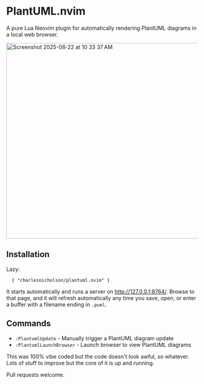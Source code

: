 # PlantUML.nvim
A pure Lua Neovim plugin for automatically rendering PlantUML diagrams in a local web browser.

<img width="646" height="515" alt="Screenshot 2025-08-22 at 10 33 37 AM" src="https://github.com/user-attachments/assets/25205bb6-267a-485d-8558-a53a7f5d7a39" />

## Installation

Lazy:
```
  { "charlesnicholson/plantuml.nvim" }
```

It starts automatically and runs a server on http://127.0.0.1:8764/. Browse to that page, and it will refresh automatically any time you save, open, or enter a buffer with a filename ending in `.puml`.

## Commands

- `:PlantumlUpdate` - Manually trigger a PlantUML diagram update
- `:PlantumlLaunchBrowser` - Launch browser to view PlantUML diagrams

This was 100% vibe coded but the code doesn't look awful, so whatever. Lots of stuff to improve but the core of it is up and running.

Pull requests welcome.
